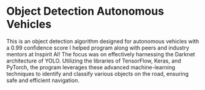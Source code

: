 # Object Detection Autonomous Vehicles
This is an object detection algorithm designed for autonomous vehicles with a 0.99 confidence score I helped program along with peers and industry mentors at Inspirit AI! The focus was on effectively harnessing the Darknet architecture of YOLO. Utilizing the libraries of TensorFlow, Keras, and PyTorch, the program leverages these advanced machine-learning techniques to identify and classify various objects on the road, ensuring safe and efficient navigation.
